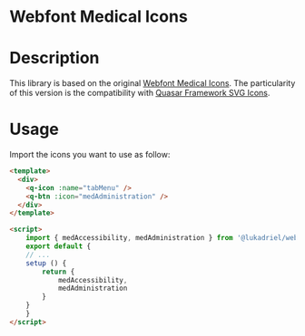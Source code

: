 Webfont Medical Icons
=====================

# Description
This library is based on the original [Webfont Medical Icons](https://samcome.github.io/webfont-medical-icons/). The particularity of this version is the compatibility with [Quasar Framework SVG Icons](https://quasar.dev/vue-components/icon#svg-icons).

# Usage
Import the icons you want to use as follow:

```html
<template>
  <div>
    <q-icon :name="tabMenu" />
    <q-btn :icon="medAdministration" />
  </div>
</template>

<script>
    import { medAccessibility, medAdministration } from '@lukadriel/webfont-medical-icons';
    export default {
    // ...
    setup () {
        return {
            medAccessibility,
            medAdministration
        }
    }
    }
</script>
```